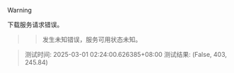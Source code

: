 > [!WARNING]
下载服务请求错误。
>> 发生未知错误，服务可用状态未知。



> 测试时间: 2025-03-01 02:24:00.626385+08:00
> 测试结果: (False, 403, 245.84)